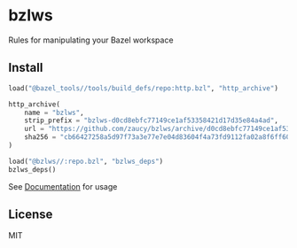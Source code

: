 # bzlws

Rules for manipulating your Bazel workspace

## Install

```python
load("@bazel_tools//tools/build_defs/repo:http.bzl", "http_archive")

http_archive(
    name = "bzlws",
    strip_prefix = "bzlws-d0cd8ebfc77149ce1af53358421d17d35e84a4ad",
    url = "https://github.com/zaucy/bzlws/archive/d0cd8ebfc77149ce1af53358421d17d35e84a4ad.zip",
    sha256 = "cb66427258a5d97f73a3e77e7e04d83604f4a73fd9112fa02a8f6ff60e2ef124",
)

load("@bzlws//:repo.bzl", "bzlws_deps")
bzlws_deps()
```

See [Documentation](docs/index.md) for usage

## License

MIT
